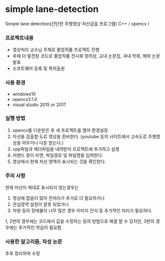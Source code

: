 # simple lane-detection
Simple lane detection(간단한 주행영상 차선검출 프로그램) C++ / opencv / 

### 프로젝트내용
- 영상처리 교수님 주제로 졸업작품 프로젝트 진행
- 후에 더 발전된 코드로 졸업작품 전시회 장려상, 교내 논문집, 국내 학회, 해외 논문 발표
- 소프트웨어 등록 및 특허출원

### 사용 환경
- windows10
- opencv3.1.0
- visual studio 2015 or 2017

### 실행 방법
1. opencv를 다운받은 후 새 프로젝트를 열어 환경설정
2. 차선을 검출할 도로 영상을 준비한다. 
(youtube 등의 사이트에서 고속도로 주행영상을 아무거나 다운 받는다.)
3. cpp파일과 헤더파일을 내려받아 프로젝트에 추가하고 실행
4. 커맨드 창이 뜨면, 파일경로 및 파일명을 입력한다.
5. 영상에서 현재 차선 영역이 표시되는 것을 확인한다.

### 주의 사항
현재 차선이 제대로 표시되지 않는경우는
1. 영상에 잡음이 많아 전처리가 추가로 더 필요하거나
2. 관심영역 설정이 잘못 되었거나
3. 차량 등의 장애물이 너무 많은 경우 이미지 인식 등 추가적인 처리가 필요하다.

1, 2번의 경우에는 코드에서 값을 수정하는 등의 방법으로 해결 할 수 있지만,
3번의 경우에는 추가적인 학습이 필요함.

### 사용한 알고리즘, 작성 논문
추후 정리하여 수정
